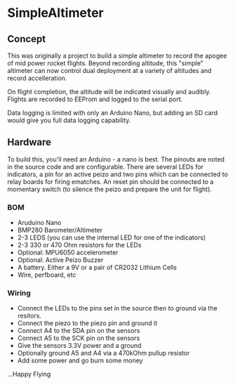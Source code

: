 # SimpleAltimeter

## Concept

This was originally a project to build a simple altimeter to record
the apogee of mid power rocket flights.  Beyond recording altitude,
this "simple" altimeter can now control dual deployment at a variety
of altitudes and record accelleration.

On flight completion, the altitude will be indicated visually and 
audibly.  Flights are recorded to EEProm and logged to the serial
port.

Data logging is limited with only an Arduino Nano, but adding an
SD card would give you full data logging capability.

## Hardware

To build this, you'll need an Arduino - a nano is best.  The pinouts
are noted in the source code and are configurable.  There are several
LEDs for indicators, a pin for an active peizo and two pins which
can be connected to relay boards for firing ematches.  An reset pin
should be connected to a momentary switch (to silence the peizo and
prepare the unit for flight).

### BOM
- Aruduino Nano
- BMP280 Barometer/Altimeter
- 2-3 LEDS (you can use the internal LED for one of the indicators)
- 2-3 330 or 470 Ohm resistors for the LEDs
- Optional: MPU6050 accelerometer
- Optional: Active Peizo Buzzer
- A battery.  Either a 9V or a pair of CR2032 Lithium Cells
- Wire, perfboard, etc

### Wiring
- Connect the LEDs to the pins set in the source then to ground via the resitors.
- Connect the piezo to the piezo pin and ground it
- Connect A4 to the SDA pin on the sensors
- Connect A5 to the SCK pin on the sensors
- Give the sensors 3.3V power and a ground
- Optionally ground A5 and A4 via a 470kOhm pullup resistor
- Add some power and go burn some money

...Happy Flying



